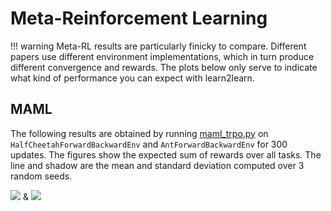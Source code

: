
# Meta-Reinforcement Learning

!!! warning
    Meta-RL results are particularly finicky to compare.
    Different papers use different environment implementations, which in turn produce different convergence and rewards.
    The plots below only serve to indicate what kind of performance you can expect with learn2learn.

## MAML

The following results are obtained by running [maml_trpo.py](https://github.com/learnables/learn2learn/blob/master/examples/rl/maml_trpo.py) on `HalfCheetahForwardBackwardEnv` and `AntForwardBackwardEnv` for 300 updates.
The figures show the expected sum of rewards over all tasks.
The line and shadow are the mean and standard deviation computed over 3 random seeds.

![](assets/img/examples/cheetah_fwdbwd_rewards.png) &
![](assets/img/examples/ant_fwdbwd_rewards.png)
